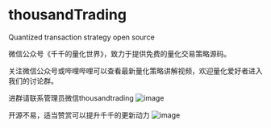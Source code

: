 # thousandTrading
Quantized transaction strategy open source

微信公众号《千千的量化世界》，致力于提供免费的量化交易策略源码。

关注微信公众号或哔哩哔哩可以查看最新量化策略讲解视频，欢迎量化爱好者进入我们的讨论群。

进群请联系管理员微信thousandtrading
![image](https://github.com/thousandTrading/thousandTrading/thousandTrading/blob/master/images/thousandTrading.png)

开源不易，适当赞赏可以提升千千的更新动力
![image](https://github.com/thousandTrading/thousandTrading/thousandTrading/blob/master/images/wallet.png)
